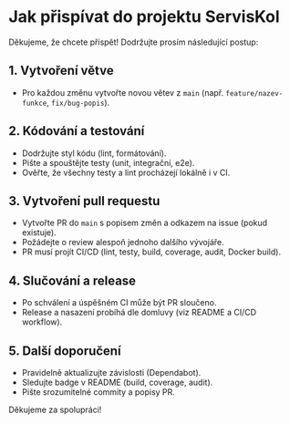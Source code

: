 # Jak přispívat do projektu ServisKol

Děkujeme, že chcete přispět! Dodržujte prosím následující postup:

## 1. Vytvoření větve
- Pro každou změnu vytvořte novou větev z `main` (např. `feature/nazev-funkce`, `fix/bug-popis`).

## 2. Kódování a testování
- Dodržujte styl kódu (lint, formátování).
- Pište a spouštějte testy (unit, integrační, e2e).
- Ověřte, že všechny testy a lint procházejí lokálně i v CI.

## 3. Vytvoření pull requestu
- Vytvořte PR do `main` s popisem změn a odkazem na issue (pokud existuje).
- Požádejte o review alespoň jednoho dalšího vývojáře.
- PR musí projít CI/CD (lint, testy, build, coverage, audit, Docker build).

## 4. Slučování a release
- Po schválení a úspěšném CI může být PR sloučeno.
- Release a nasazení probíhá dle domluvy (viz README a CI/CD workflow).

## 5. Další doporučení
- Pravidelně aktualizujte závislosti (Dependabot).
- Sledujte badge v README (build, coverage, audit).
- Pište srozumitelné commity a popisy PR.

Děkujeme za spolupráci!
